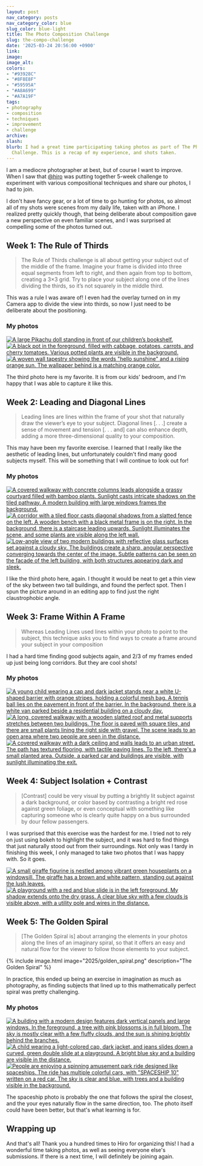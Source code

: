 ```yaml
---
layout: post
nav_category: posts
nav_category_color: blue
slug_color: blue-light
title: The Photo Composition Challenge
slug: the-compo-challenge
date: '2025-03-24 20:56:00 +0900'
link:
image:
image_alt:
colors:
- "#93928C"
- "#8F8E8F"
- "#59595A"
- "#A8A699"
- "#A7A19F"
tags:
- photography
- composition
- techniques
- improvement
- challenge
archive:
slash:
blurb: I had a great time participating taking photos as part of The Photo Composition
  Challenge. This is a recap of my experience, and shots taken.
---
```


I am a mediocre photographer at best, but of course I want to improve. When I saw that [@hiro](https://social.lol/@hiro) was putting together 5-week challenge to experiment with various compositional techniques and share our photos, I had to join.

I don't have fancy gear, or a lot of time to go hunting for photos, so almost all of my shots were scenes from my daily life, taken with an iPhone. I realized pretty quickly though, that being deliberate about composition gave a new perspective on even familiar scenes, and I was surprised at compelling some of the photos turned out.

<!-- more -->

## Week 1: The Rule of Thirds

> The Rule of Thirds challenge is all about getting your subject out of the middle of the frame.
> Imagine your frame is divided into three equal segments from left to right, and then again from top to bottom, creating a 3×3 grid. Try to place your subject along one of the lines dividing the thirds, so it’s not squarely in the middle third. 


This was a rule I was aware of! I even had the overlay turned on in my Camera app to divide the view into thirds, so now I just need to be deliberate about the positioning.

### My photos

<div class='gallery'>
    <div>
        <a data-lightbox="compo-week-1" href='https://gts.invisibleparade.com/fileserver/01GH6B64M32N9Y4742YPSN8KAY/attachment/original/01JMDQSPTHFEZPCGZ5ARKRVW4D.jpeg'>
            <img src='https://gts.invisibleparade.com/fileserver/01GH6B64M32N9Y4742YPSN8KAY/attachment/small/01JMDQSPTHFEZPCGZ5ARKRVW4D.jpeg' alt='A large Pikachu doll standing in front of our children’s bookshelf.'/>
        </a>
    </div>
    <div>
        <a data-lightbox="compo-week-1" href='https://gts.invisibleparade.com/fileserver/01GH6B64M32N9Y4742YPSN8KAY/attachment/original/01JMKAPKEJP5JAPK77GRYXX0Y5.jpeg'>
            <img src='https://gts.invisibleparade.com/fileserver/01GH6B64M32N9Y4742YPSN8KAY/attachment/small/01JMKAPKEJP5JAPK77GRYXX0Y5.jpeg' alt='A black pot in the foreground, filled with cabbage, potatoes, carrots, and cherry tomatoes. Various potted plants are visible in the background.'/>
        </a>
    </div>
    <div>
        <a data-lightbox="compo-week-1" href='https://gts.invisibleparade.com/fileserver/01GH6B64M32N9Y4742YPSN8KAY/attachment/original/01JMPA2M7FP560PQE4PWVK4N13.jpeg'>
            <img src='https://gts.invisibleparade.com/fileserver/01GH6B64M32N9Y4742YPSN8KAY/attachment/small/01JMPA2M7FP560PQE4PWVK4N13.jpeg' alt='A woven wall tapestry showing the words "hello sunshine" and a rising orange sun. The wallpaper behind is a matching orange color.'/>
        </a>
    </div>
</div>

The third photo here is my favorite. It is from our kids' bedroom, and I'm happy that I was able to capture it like this.

## Week 2: Leading and Diagonal Lines

> Leading lines are lines within the frame of your shot that naturally draw the viewer’s eye to your subject.
> Diagonal lines [. . .] create a sense of movement and tension [. . . and] can also enhance depth, adding a more three-dimensional quality to your composition.

This may have been my favorite exercise. I learned that I really like the aesthetic of leading lines, but unfortunately couldn't find many good subjects myself. This will be something that I will continue to look out for!

### My photos

<div class='gallery'>
    <div>
        <a data-lightbox="compo-week-2" href='https://gts.invisibleparade.com/fileserver/01GH6B64M32N9Y4742YPSN8KAY/attachment/original/01JN2MVG4J1HKR6WNBH78YQ3VB.jpeg'>
            <img src='https://gts.invisibleparade.com/fileserver/01GH6B64M32N9Y4742YPSN8KAY/attachment/small/01JN2MVG4J1HKR6WNBH78YQ3VB.jpeg' alt='A covered walkway with concrete columns leads alongside a grassy courtyard filled with bamboo plants. Sunlight casts intricate shadows on the tiled pathway. A modern building with large windows frames the background.'/>
        </a>
    </div>
    <div>
        <a data-lightbox="compo-week-2" href='https://gts.invisibleparade.com/fileserver/01GH6B64M32N9Y4742YPSN8KAY/attachment/original/01JN2MVKF1AJR4QX6T406N8QPX.jpeg'>
            <img src='https://gts.invisibleparade.com/fileserver/01GH6B64M32N9Y4742YPSN8KAY/attachment/small/01JN2MVKF1AJR4QX6T406N8QPX.jpeg' alt='A corridor with a tiled floor casts diagonal shadows from a slatted fence on the left. A wooden bench with a black metal frame is on the right. In the background, there is a staircase leading upwards. Sunlight illuminates the scene, and some plants are visible along the left wall.'/>
        </a>
    </div>
    <div>
        <a data-lightbox="compo-week-2" href='https://gts.invisibleparade.com/fileserver/01GH6B64M32N9Y4742YPSN8KAY/attachment/original/01JN2MVQ3QFWCHQVMC0RYM30RN.jpeg'>
            <img src='https://gts.invisibleparade.com/fileserver/01GH6B64M32N9Y4742YPSN8KAY/attachment/small/01JN2MVQ3QFWCHQVMC0RYM30RN.jpeg' alt='Low-angle view of two modern buildings with reflective glass surfaces set against a cloudy sky. The buildings create a sharp, angular perspective converging towards the center of the image. Subtle patterns can be seen on the facade of the left building, with both structures appearing dark and sleek.'/>
        </a>
    </div>
</div>

I like the third photo here, again. I thought it would be neat to get a thin view of the sky between two tall buildings, and found the perfect spot. Then I spun the picture around in an editing app to find just the right claustrophobic angle. 

## Week 3: Frame Within A Frame

> Whereas Leading Lines used lines within your photo to point to the subject, this technique asks you to find ways to create a frame around your subject in your composition

I had a hard time finding good subjects again, and 2/3 of my frames ended up just being long corridors. But they are cool shots!

### My photos

<div class='gallery'>
    <div>
        <a data-lightbox="compo-week-3" href='https://gts.invisibleparade.com/fileserver/01GH6B64M32N9Y4742YPSN8KAY/attachment/original/01JNWBTHMYMC9N1QHDD9Y4272Q.jpeg'>
            <img src='https://gts.invisibleparade.com/fileserver/01GH6B64M32N9Y4742YPSN8KAY/attachment/small/01JNWBTHMYMC9N1QHDD9Y4272Q.jpeg' alt='A young child wearing a cap and dark jacket stands near a white U-shaped barrier with orange stripes, holding a colorful mesh bag. A tennis ball lies on the pavement in front of the barrier. In the background, there is a white van parked beside a residential building on a cloudy day.'/>
        </a>
    </div>
    <div>
        <a data-lightbox="compo-week-3" href='https://gts.invisibleparade.com/fileserver/01GH6B64M32N9Y4742YPSN8KAY/attachment/original/01JNWBV55A8BDNGQNKXDZFC6SV.jpeg'>
            <img src='https://gts.invisibleparade.com/fileserver/01GH6B64M32N9Y4742YPSN8KAY/attachment/small/01JNWBV55A8BDNGQNKXDZFC6SV.jpeg' alt='A long, covered walkway with a wooden slatted roof and metal supports stretches between two buildings. The floor is paved with square tiles, and there are small plants lining the right side with gravel. The scene leads to an open area where two people are seen in the distance.'/>
        </a>
    </div>
    <div>
        <a data-lightbox="compo-week-3" href='https://gts.invisibleparade.com/fileserver/01GH6B64M32N9Y4742YPSN8KAY/attachment/original/01JNWBVYTFGT15B4BKF3WYQ0G4.jpeg'>
            <img src='https://gts.invisibleparade.com/fileserver/01GH6B64M32N9Y4742YPSN8KAY/attachment/small/01JNWBVYTFGT15B4BKF3WYQ0G4.jpeg' alt="A covered walkway with a dark ceiling and walls leads to an urban street. The path has textured flooring, with tactile paving lines. To the left, there's a small planted area. Outside, a parked car and buildings are visible, with sunlight illuminating the exit." />
        </a>
    </div>
</div>

## Week 4: Subject Isolation + Contrast

> [Contrast] could be very visual by putting a brightly lit subject against a dark background, or color based by contrasting a bright red rose against green foliage, or even conceptual with something like capturing someone who is clearly quite happy on a bus surrounded by dour fellow passengers.

I was surprised that this exercise was the hardest for me. I tried not to rely on just using bokeh to highlight the subject, and it was hard to find things that just naturally stood out from their surroundings. Not only was I tardy in finishing this week, I only managed to take two photos that I was happy with. So it goes.

<div class='gallery'>
    <div>
        <a data-lightbox="compo-week-4" href='https://gts.invisibleparade.com/fileserver/01GH6B64M32N9Y4742YPSN8KAY/attachment/original/01JPVQ73XJHM9MNRZET49RDBZJ.jpeg'>
            <img src='https://gts.invisibleparade.com/fileserver/01GH6B64M32N9Y4742YPSN8KAY/attachment/small/01JPVQ73XJHM9MNRZET49RDBZJ.jpeg' alt='A small giraffe figurine is nestled among vibrant green houseplants on a windowsill. The giraffe has a brown and white pattern, standing out against the lush leaves.'/>
        </a>
    </div>
    <div>
        <a data-lightbox="compo-week-4" href='https://gts.invisibleparade.com/fileserver/01GH6B64M32N9Y4742YPSN8KAY/attachment/original/01JPVQ7A2X1HG15046B5BYYYMV.jpeg'>
            <img src='https://gts.invisibleparade.com/fileserver/01GH6B64M32N9Y4742YPSN8KAY/attachment/small/01JPVQ7A2X1HG15046B5BYYYMV.jpeg' alt='A playground with a red and blue slide is in the left foreground. My shadow extends onto the dry grass. A clear blue sky with a few clouds is visible above, with a utility pole and wires in the distance.'/>
        </a>
    </div>
</div>

## Week 5: The Golden Spiral

> [The Golden Spiral is] about arranging the elements in your photos along the lines of an imaginary spiral, so that it offers an easy and natural flow for the viewer to follow those elements to your subject.

{% include image.html image="2025/golden_spiral.png" description="The Golden Spiral" %}

In practice, this ended up being an exercise in imagination as much as photography, as finding subjects that lined up to this mathematically perfect spiral was pretty challenging.

### My photos

<div class='gallery'>
    <div>
        <a data-lightbox="compo-week-5" href='https://gts.invisibleparade.com/fileserver/01GH6B64M32N9Y4742YPSN8KAY/attachment/original/01JQ2TAR656RZC91ANX3Y75WW8.jpeg'>
            <img src='https://gts.invisibleparade.com/fileserver/01GH6B64M32N9Y4742YPSN8KAY/attachment/small/01JQ2TAR656RZC91ANX3Y75WW8.jpeg' alt='A building with a modern design features dark vertical panels and large windows. In the foreground, a tree with pink blossoms is in full bloom. The sky is mostly clear with a few fluffy clouds, and the sun is shining brightly behind the branches.'/>
        </a>
    </div>
    <div>
        <a data-lightbox="compo-week-5" href='https://gts.invisibleparade.com/fileserver/01GH6B64M32N9Y4742YPSN8KAY/attachment/original/01JQ2TBNGMZ9H2SCTJ65Z26SW5.jpeg'>
            <img src='https://gts.invisibleparade.com/fileserver/01GH6B64M32N9Y4742YPSN8KAY/attachment/small/01JQ2TBNGMZ9H2SCTJ65Z26SW5.jpeg' alt='A child wearing a light-colored cap, dark jacket, and jeans slides down a curved, green double slide at a playground. A bright blue sky and a building are visible in the distance.'/>
        </a>
    </div>
    <div>
        <a data-lightbox="compo-week-5" href='https://gts.invisibleparade.com/fileserver/01GH6B64M32N9Y4742YPSN8KAY/attachment/original/01JQ2TCWT14471HDGA25H20D7K.jpeg'>
            <img src='https://gts.invisibleparade.com/fileserver/01GH6B64M32N9Y4742YPSN8KAY/attachment/small/01JQ2TCWT14471HDGA25H20D7K.jpeg' alt='People are enjoying a spinning amusement park ride designed like spaceships. The ride has multiple colorful cars, with "SPACESHIP 10" written on a red car. The sky is clear and blue, with trees and a building visible in the background.' />
        </a>
    </div>
</div>

The spaceship photo is probably the one that follows the spiral the closest, and the your eyes naturally flow in the same direction, too. The photo itself could have been better, but that's what learning is for.

## Wrapping up

And that's all! Thank you a hundred times to Hiro for organizing this! I had a wonderful time taking photos, as well as seeing everyone else's submissions. If there is a next time, I will definitely be joining again.
